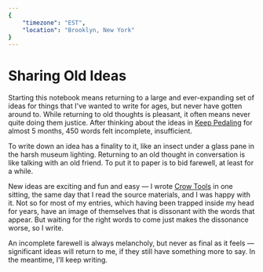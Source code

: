 ```yaml
---
{
	"timezone": "EST",
	"location": "Brooklyn, New York"
}
---
```

# Sharing Old Ideas

Starting this notebook means returning to a large and ever-expanding set of ideas for things that I've wanted to write for ages, but never have gotten around to. While returning to old thoughts is pleasant, it often means never quite doing them justice. After thinking about the ideas in [Keep Pedaling](/keep-pedaling) for almost 5 months, 450 words felt incomplete, insufficient.

To write down an idea has a finality to it, like an insect under a glass pane in the harsh museum lighting. Returning to an old thought in conversation is like talking with an old friend. To put it to paper is to bid farewell, at least for a while.

New ideas are exciting and fun and easy — I wrote [Crow Tools](/crow-tools) in one sitting, the same day that I read the source materials, and I was happy with it. Not so for most of my entries, which having been trapped inside my head for years, have an image of themselves that is dissonant with the words that appear. But waiting for the right words to come just makes the dissonance worse, so I write.

An incomplete farewell is always melancholy, but never as final as it feels — significant ideas will return to me, if they still have something more to say. In the meantime, I'll keep writing.
